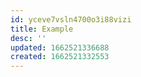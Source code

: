 ```yaml
---
id: yceve7vsln4700o3i88vizi
title: Example
desc: ''
updated: 1662521336688
created: 1662521332553
---
```

